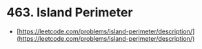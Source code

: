 # 463. Island Perimeter

- [https://leetcode.com/problems/island-perimeter/description/](https://leetcode.com/problems/island-perimeter/description/)

